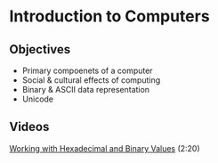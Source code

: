 # Introduction to Computers

## Objectives

- Primary compoenets of a computer
- Social & cultural effects of computing
- Binary & ASCII data representation
- Unicode

## Videos

[Working with Hexadecimal and Binary Values](https://youtu.be/EXyDKPDfX8I) (2:20)
